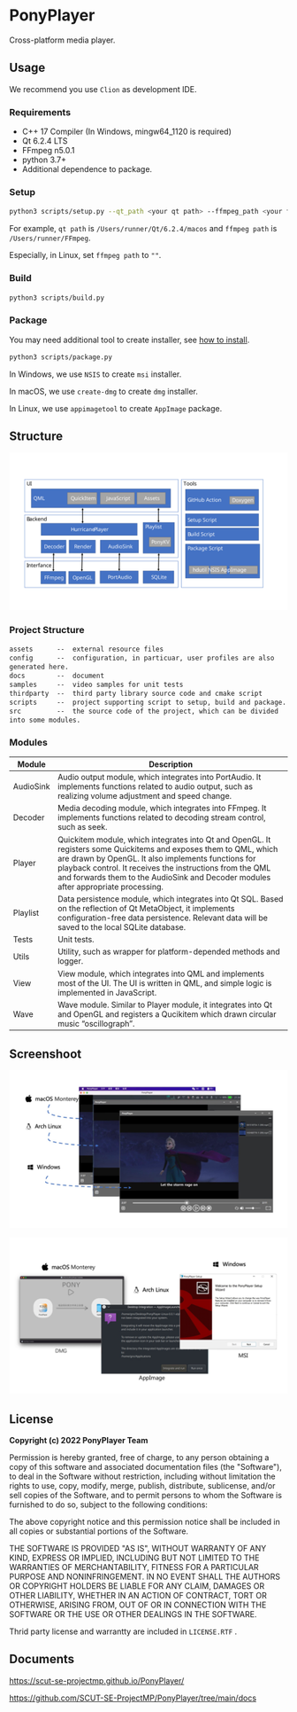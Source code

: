 # PonyPlayer

Cross-platform media player.



## Usage

We recommend you use `Clion` as development IDE.

### Requirements

- C++ 17 Compiler (In Windows, mingw64_1120 is required)
- Qt 6.2.4 LTS
- FFmpeg n5.0.1
- python 3.7+
- Additional dependence to package.

### Setup

```bash
python3 scripts/setup.py --qt_path <your qt path> --ffmpeg_path <your ffmpeg path>
```

For example, `qt path` is `/Users/runner/Qt/6.2.4/macos`  and `ffmpeg path` is `/Users/runner/FFmpeg`.

Especially, in Linux, set `ffmpeg path` to `""`.

### Build

```bash
python3 scripts/build.py
```

### Package

You may need additional tool to create installer, see [how to install](https://github.com/SCUT-SE-ProjectMP/PonyPlayer/blob/main/.github/workflows/build.yml).

```bash
python3 scripts/package.py
```

In Windows, we use `NSIS` to create `msi` installer.

In macOS, we use `create-dmg` to create `dmg` installer.

In Linux, we use `appimagetool` to create `AppImage` package.



## Structure

![Strcutrue](README.assets/Strcutrue.svg)

### Project Structure

```
assets      --  external resource files 
config      --  configuration, in particuar, user profiles are also generated here.
docs        --  document
samples     --  video samples for unit tests
thirdparty  --  third party library source code and cmake script
scripts     --  project supporting script to setup, build and package.
src         --  the source code of the project, which can be divided into some modules.
```

### Modules

| Module    | Description                                                  |
| --------- | ------------------------------------------------------------ |
| AudioSink | Audio output module, which integrates into PortAudio. It implements functions related to audio output, such as realizing volume adjustment and speed change. |
| Decoder   | Media decoding module, which integrates into FFmpeg. It implements functions related to decoding stream control, such as seek. |
| Player    | Quickitem module, which integrates into Qt and OpenGL. It registers some Quickitems and exposes them to QML, which are drawn by OpenGL. It also implements functions for playback control. It receives the instructions from the QML and forwards them to the AudioSink and Decoder modules after appropriate processing. |
| Playlist  | Data persistence module, which integrates into Qt SQL. Based on the reflection of Qt MetaObject, it implements configuration-free data persistence. Relevant data will be saved to the local SQLite database. |
| Tests     | Unit tests.                                                  |
| Utils     | Utility, such as wrapper for platform-depended methods and logger. |
| View      | View module, which integrates into QML and implements most of the UI. The UI is written in QML, and simple logic is implemented in JavaScript. |
| Wave      | Wave module. Similar to Player module, it integrates into Qt and OpenGL and registers a Qucikitem which drawn circular music “oscillograph”. |



## Screenshoot

![UI](README.assets/UI.jpeg)

![Installer](README.assets/Installer.jpeg)

## License

**Copyright (c) 2022 PonyPlayer Team**

Permission is hereby granted, free of charge, to any person obtaining a copy
of this software and associated documentation files (the "Software"), to deal
in the Software without restriction, including without limitation the rights
to use, copy, modify, merge, publish, distribute, sublicense, and/or sell
copies of the Software, and to permit persons to whom the Software is
furnished to do so, subject to the following conditions:

The above copyright notice and this permission notice shall be included in all
copies or substantial portions of the Software.

THE SOFTWARE IS PROVIDED "AS IS", WITHOUT WARRANTY OF ANY KIND, EXPRESS OR
IMPLIED, INCLUDING BUT NOT LIMITED TO THE WARRANTIES OF MERCHANTABILITY,
FITNESS FOR A PARTICULAR PURPOSE AND NONINFRINGEMENT. IN NO EVENT SHALL THE
AUTHORS OR COPYRIGHT HOLDERS BE LIABLE FOR ANY CLAIM, DAMAGES OR OTHER
LIABILITY, WHETHER IN AN ACTION OF CONTRACT, TORT OR OTHERWISE, ARISING FROM,
OUT OF OR IN CONNECTION WITH THE SOFTWARE OR THE USE OR OTHER DEALINGS IN THE
SOFTWARE.

Thrid party license and warrantty are included in `LICENSE.RTF` .



## Documents

https://scut-se-projectmp.github.io/PonyPlayer/

https://github.com/SCUT-SE-ProjectMP/PonyPlayer/tree/main/docs

